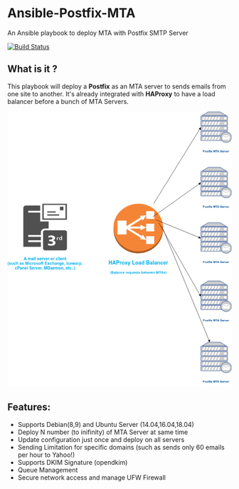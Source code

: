 # Ansible-Postfix-MTA
An Ansible playbook to deploy MTA with Postfix SMTP Server

[![Build Status](https://travis-ci.org/danitfk/Ansible-Postfix-MTA.svg?branch=master)](https://travis-ci.org/danitfk/Ansible-Postfix-MTA)

## What is it ?
This playbook will deploy a **Postfix** as an MTA server to sends emails from one site to another. It's already integrated with **HAProxy** to have a load balancer before a bunch of MTA Servers.

![alt Ansible playbook to deploy Postfix MTA Server](https://github.com/danitfk/Ansible-Postfix-MTA/blob/master/screenshots/Postfix-MTA.png?raw=true)

## Features:

- Supports Debian(8,9) and Ubuntu Server (14.04,16.04,18.04)
- Deploy N number (to inifinity) of MTA Server at same time
- Update configuration just once and deploy on all servers
- Sending Limitation for specific domains (such as sends only 60 emails per hour to Yahoo!)
- Supports DKIM Signature (opendkim)
- Queue Management
- Secure network access and manage UFW Firewall
